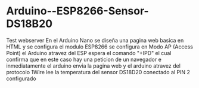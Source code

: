 # Arduino--ESP8266-Sensor-DS18B20
Test webserver
En el Arduino Nano se diseña una pagina web basica en HTML y se configura el modulo ESP8266 se configura en Modo AP (Access Point) el Arduino atravez del ESP  espera el comando "+IPD" el cual confirma que en este caso hay una peticion de un navegador e inmediatamente el arduino envia la pagina web y el arduino atravez del protocolo 1Wire  lee la temperatura del sensor  DS18D20  conectado al PIN 2 configurado 
